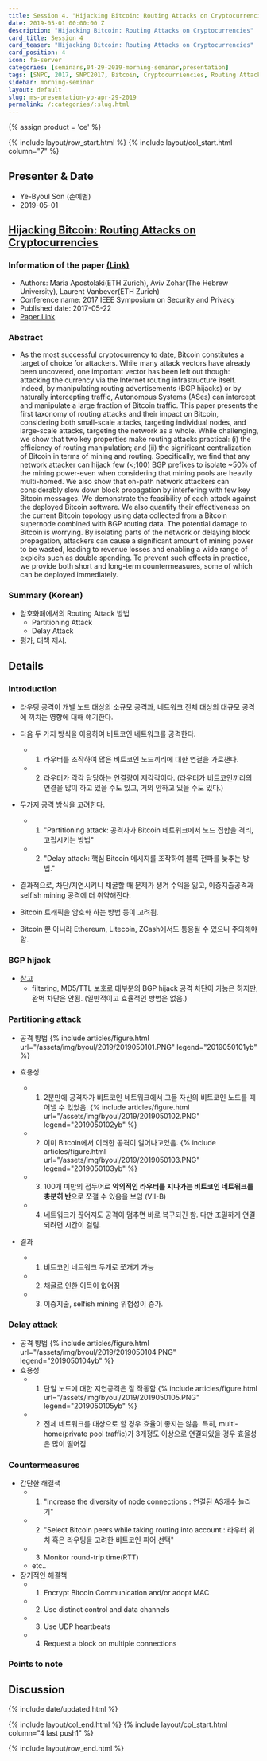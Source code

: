 ```yaml
---
title: Session 4. "Hijacking Bitcoin: Routing Attacks on Cryptocurrencies"
date: 2019-05-01 00:00:00 Z
description: "Hijacking Bitcoin: Routing Attacks on Cryptocurrencies"
card_title: Session 4
card_teaser: "Hijacking Bitcoin: Routing Attacks on Cryptocurrencies"
card_position: 4
icon: fa-server
categories: [seminars,04-29-2019-morning-seminar,presentation]
tags: [SNPC, 2017, SNPC2017, Bitcoin, Cryptocurriencies, Routing Attack, Hijacking, Blockchain]
sidebar: morning-seminar
layout: default
slug: ms-presentation-yb-apr-29-2019
permalink: /:categories/:slug.html
---
```


{% assign product = 'ce' %}

{% include layout/row_start.html %}
{% include layout/col_start.html column="7" %}

## Presenter & Date
+ Ye-Byoul Son (손예별)
+ 2019-05-01

## [Hijacking Bitcoin: Routing Attacks on Cryptocurrencies](2019-05-01-seminars-04-29-2019-morning-seminar-ms-presentation-yb-apr-29-2019.md)

### Information of the paper [(Link)](https://ieeexplore.ieee.org/document/7958588)
+ Authors: Maria Apostolaki(ETH Zurich), Aviv Zohar(The Hebrew University), Laurent Vanbever(ETH Zurich)
+ Conference name: 2017 IEEE Symposium on Security and Privacy
+ Published date: 2017-05-22
+ [Paper Link](https://ieeexplore.ieee.org/stamp/stamp.jsp?tp=&arnumber=7958588)


### Abstract
+ As the most successful cryptocurrency to date, Bitcoin constitutes a target of choice for attackers. While many attack vectors have already been uncovered, one important vector has been left out though: attacking the currency via the Internet routing infrastructure itself. Indeed, by manipulating routing advertisements (BGP hijacks) or by naturally intercepting traffic, Autonomous Systems (ASes) can intercept and manipulate a large fraction of Bitcoin traffic. This paper presents the first taxonomy of routing attacks and their impact on Bitcoin, considering both small-scale attacks, targeting individual nodes, and large-scale attacks, targeting the network as a whole. While challenging, we show that two key properties make routing attacks practical: (i) the efficiency of routing manipulation; and (ii) the significant centralization of Bitcoin in terms of mining and routing. Specifically, we find that any network attacker can hijack few (<;100) BGP prefixes to isolate ~50% of the mining power-even when considering that mining pools are heavily multi-homed. We also show that on-path network attackers can considerably slow down block propagation by interfering with few key Bitcoin messages. We demonstrate the feasibility of each attack against the deployed Bitcoin software. We also quantify their effectiveness on the current Bitcoin topology using data collected from a Bitcoin supernode combined with BGP routing data. The potential damage to Bitcoin is worrying. By isolating parts of the network or delaying block propagation, attackers can cause a significant amount of mining power to be wasted, leading to revenue losses and enabling a wide range of exploits such as double spending. To prevent such effects in practice, we provide both short and long-term countermeasures, some of which can be deployed immediately.

### Summary (Korean) 
+ 암호화폐에서의 Routing Attack 방법
  + Partitioning Attack
  + Delay Attack
+ 평가, 대책 제시.

## Details

### Introduction
+ 라우팅 공격이 개별 노드 대상의 소규모 공격과, 네트워크 전체 대상의 대규모 공격에 끼치는 영향에 대해 얘기한다.
+ 다음 두 가지 방식을 이용하여 비트코인 네트워크를 공격한다.
  + 1) 라우터를 조작하여 많은 비트코인 노드끼리에 대한 연결을 가로챈다.
  + 2) 라우터가 각각 담당하는 연결량이 제각각이다. (라우터가 비트코인끼리의 연결을 많이 하고 있을 수도 있고, 거의 안하고 있을 수도 있다.)

+ 두가지 공격 방식을 고려한다.
  + 1) "Partitioning attack: 공격자가 Bitcoin 네트워크에서 노드 집합을 격리, 고립시키는 방법"
  + 2) "Delay attack: 핵심 Bitcoin 메시지를 조작하여 블록 전파를 늦추는 방법."

+ 결과적으로, 차단/지연시키니 채굴할 때 문제가 생겨 수익을 잃고, 이중지출공격과 selfish mining 공격에 더 취약해진다.
+ Bitcoin 트래픽을 암호화 하는 방법 등이 고려됨.
+ Bitcoin 뿐 아니라 Ethereum, Litecoin, ZCash에서도 통용될 수 있으니 주의해야 함.

### BGP hijack
+ [참고](https://en.wikipedia.org/wiki/BGP_hijacking])
  + filtering, MD5/TTL 보호로 대부분의 BGP hijack 공격 차단이 가능은 하지만, 완벽 차단은 안됨. (일반적이고 효율적인 방법은 없음.)
  
### Partitioning attack
+ 공격 방법
{% include articles/figure.html url="/assets/img/byoul/2019/2019050101.PNG" legend="2019050101yb" %}
  
+ 효용성
  + 1) 2분만에 공격자가 비트코인 네트워크에서 그들 자신의 비트코인 노드를 떼어낼 수 있었음.
  {% include articles/figure.html url="/assets/img/byoul/2019/2019050102.PNG" legend="2019050102yb" %}
  + 2) 이미 Bitcoin에서 이러한 공격이 일어나고있음.
  {% include articles/figure.html url="/assets/img/byoul/2019/2019050103.PNG" legend="2019050103yb" %}
  + 3) 100개 미만의 접두어로 **악의적인 라우터를 지나가는 비트코인 네트워크를 충분히 반**으로 쪼갤 수 있음을 보임 (VII-B)
  + 4) 네트워크가 끊어져도 공격이 멈추면 바로 복구되긴 함. 다만 조밀하게 연결되려면 시간이 걸림.
+ 결과
  + 1) 비트코인 네트워크 두개로 쪼개기 가능
  + 2) 채굴로 인한 이득이 없어짐
  + 3) 이중지출, selfish mining 위험성이 증가.
  
### Delay attack
+ 공격 방법
{% include articles/figure.html url="/assets/img/byoul/2019/2019050104.PNG" legend="2019050104yb" %}
+ 효용성
  + 1) 단일 노드에 대한 지연공격은 잘 작동함
  {% include articles/figure.html url="/assets/img/byoul/2019/2019050105.PNG" legend="2019050105yb" %}
  + 2) 전체 네트워크를 대상으로 할 경우 효율이 좋지는 않음. 특히, multi-home(private pool traffic)가 3개정도 이상으로 연결되있을 경우 효율성은 많이 떨어짐.
  
### Countermeasures
+ 간단한 해결책
  + 1) "Increase the diversity of node connections : 연결된 AS개수 늘리기"
  + 2) "Select Bitcoin peers while taking routing into account : 라우터 위치 혹은 라우팅을 고려한 비트코인 피어 선택"
  + 3) Monitor round-trip time(RTT)
  + etc..
+ 장기적인 해결책
  + 1)  Encrypt Bitcoin Communication and/or adopt MAC 
  + 2)  Use distinct control and data channels
  + 3)  Use UDP heartbeats
  + 4)  Request a block on multiple connections 
  
### Points to note



## Discussion

{% include date/updated.html %}

{% include layout/col_end.html %}
{% include layout/col_start.html column="4 last push1" %}

{% include layout/row_end.html %}
